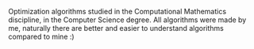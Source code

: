Optimization algorithms studied in the Computational Mathematics discipline, in the Computer Science degree. 
All algorithms were made by me, naturally there are better and easier to understand algorithms compared to mine :)
